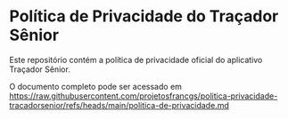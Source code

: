 # Política de Privacidade do Traçador Sênior

Este repositório contém a política de privacidade oficial do aplicativo Traçador Sênior.

O documento completo pode ser acessado em https://raw.githubusercontent.com/projetosfrancgs/politica-privacidade-tracadorsenior/refs/heads/main/politica-de-privacidade.md
